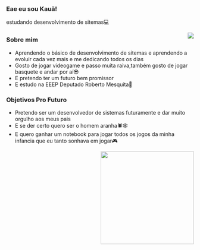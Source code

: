 ### Eae eu sou Kauã!
estudando desenvolvimento de sitemas💻

<img align="right" src="https://i.pinimg.com/originals/ce/5c/25/ce5c25657e09e8f817d996dc36ddeed5.gif"/>

### Sobre mim  
- Aprendendo o básico de desenvolvimento de sitemas e aprendendo a evoluir cada vez mais e me dedicando todos os dias
- Gosto de jogar videogame e passo muita raiva,também gosto de jogar basquete e andar por aí😎
- E pretendo ter um futuro bem promissor
- E estudo na EEEP Deputado Roberto Mesquita📖

### Objetivos Pro Futuro
- Pretendo ser um desenvolvedor de sistemas futuramente e dar muito orgulho aos meus pais
- E se der certo quero ser o homem aranha🕷🕸
- E quero ganhar um notebook para jogar todos os jogos da minha infancia que eu tanto sonhava em jogar🎮
<img align="right" height="250" src="https://preview.redd.it/fx57vd0sjbr91.png?auto=webp&s=1c8252c18cd77dac486f73f1863660ee7b098381"/>
